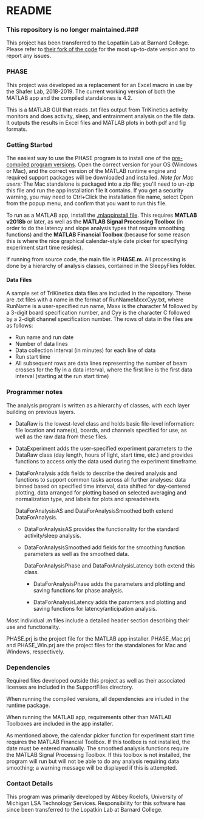 # README #

### This repository is no longer maintained.###
This project has been transferred to the Lopatkin Lab at Barnard College. Please refer to [their fork of the code](https://github.com/ajlopatkin/PHASE) for the most up-to-date version and to report any issues.

### PHASE ###
This project was developed as a replacement for an Excel macro in use
by the Shafer Lab, 2018-2019. The current working version of both the MATLAB app and the compiled standalones is 4.2.

This is a MATLAB GUI that reads .txt files output from TriKinetics activity monitors and does activity, sleep, and entrainment analysis on the file data. It outputs the results in Excel files and MATLAB plots in both pdf and fig formats.

### Getting Started ###

The easiest way to use the PHASE program is to install one of the [pre-compiled program versions](Installer%20Downloads). Open the correct version for your OS (Windows or Mac), and the correct version of the MATLAB runtime engine and required support packages will be downloaded and installed. *Note for Mac users:* The Mac standalone is packaged into a zip file; you'll need to un-zip this file and run the app installation file it contains.
If you get a security warning, you may need to Ctrl+Click the installation file name,
select Open from the popup menu, and confirm that you want to run this file.

To run as a MATLAB app, install the [.mlappinstall file](Installer%20Downloads/PHASE.mlappinstall). This requires **MATLAB v2018b** or later, as well as the **MATLAB Signal Processing Toolbox** (in order to do the latency and slope analysis types that require smoothing functions) and the **MATLAB Financial Toolbox** (because for some reason this is where the nice graphical calendar-style date picker for specifying experiment start time resides).

If running from source code, the main file is **PHASE.m**. All processing is done by a hierarchy of analysis classes, contained in the SleepyFlies folder.


#### Data Files ####
A sample set of TriKinetics data files are included in the repository. These are .txt files with a name in the format of RunNameMxxxCyy.txt, where RunName is a user-specified run name, Mxxx is the character M followed by a 3-digit board specification number, and Cyy is the character C followed by a 2-digit channel specification number. The rows of data in the files are as follows:
* Run name and run date
* Number of data lines
* Data collection interval (in minutes) for each line of data
* Run start time
* All subsequent rows are data lines representing the number of beam crosses for the fly in a data interval, where the first line is the first data interval (starting at the run start time)


### Programmer notes ###

The analysis program is written as a hierarchy of classes, with each layer building on previous layers.

* DataRaw is the lowest-level class and holds basic file-level information: file location and name(s), boards, and channels specified for use, as well as the raw data from these files.

* DataExperiment adds the user-specified experiment parameters to the DataRaw class (day length, hours of light, start time, etc.) and provides functions to access only the data used during the experiment timeframe.

* DataForAnalysis adds fields to describe the desired analysis and functions to support common tasks across all further analyses: data binned based on specified time interval, data shifted for day-centered plotting, data arranged for plotting based on selected averaging and normalization type, and labels for plots and spreadsheets.

  DataForAnalysisAS and DataForAnalysisSmoothed both extend DataForAnalysis.

  * DataForAnalysisAS provides the functionality for the standard activity/sleep analysis.

  * DataForAnalysisSmoothed add fields for the smoothing function parameters as well as the smoothed data.

    DataForAnalysisPhase and DataForAnalysisLatency both extend this class.

    * DataForAnalysisPhase adds the parameters and plotting and saving functions for phase analysis.

    * DataForAnalysisLatency adds the paramters and plotting and saving functions for latency/anticipation analysis.


Most individual .m files include a detailed header section describing their use and functionality.

PHASE.prj is the project file for the MATLAB app installer.
PHASE_Mac.prj and PHASE_Win.prj are the project files for the standalones for Mac and Windows, respectively.

### Dependencies ###
Required files developed outside this project as well as their associated licenses
are included in the SupportFiles directory.

When running the compiled versions, all dependencies are inluded in the runtime package.

When running the MATLAB app, requirements other than MATLAB Toolboxes are included in the app installer.

As mentioned above, the calendar picker function for experiment start time requires the MATLAB Financial Toolbox. If this toolbox is not installed,
the date must be entered manually.
The smoothed analysis functions require the MATLAB Signal Processing Toolbox. If this toolbox is not installed, the program
will run but will not be able to do any analysis requiring data smoothing; a warning message will be displayed if this is attempted.


### Contact Details ###

This program was primarily developed by Abbey Roelofs, University of Michigan LSA Technology Services.
Responsibility for this software has since been transferred to the Lopatkin Lab at Barnard College.  
